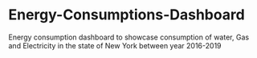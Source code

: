# Energy-Consumptions-Dashboard
Energy consumption dashboard to showcase consumption of water, Gas and Electricity in the state of New York between year 2016-2019
